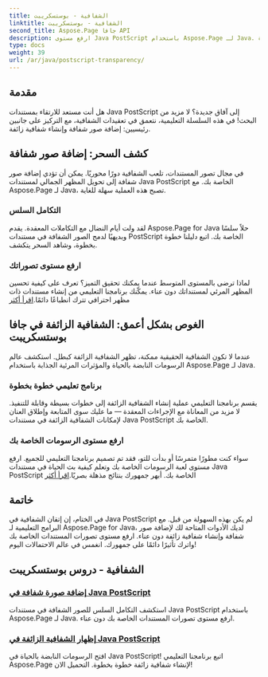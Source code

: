 ```yaml
---
title: الشفافية - بوستسكريبت
linktitle: الشفافية - بوستسكريبت
second_title: Aspose.Page جافا API
description: ارفع مستوى Java PostScript باستخدام Aspose.Page لـ Java. دمج الصور الشفافة بسلاسة وإنشاء شفافية زائفة نابضة بالحياة لتصورات آسرة.
type: docs
weight: 39
url: /ar/java/postscript-transparency/
---
```

## مقدمة

هل أنت مستعد للارتقاء بمستندات Java PostScript إلى آفاق جديدة؟ لا مزيد من البحث! في هذه السلسلة التعليمية، نتعمق في تعقيدات الشفافية، مع التركيز على جانبين رئيسيين: إضافة صور شفافة وإنشاء شفافية زائفة.

## كشف السحر: إضافة صور شفافة
في مجال تصور المستندات، تلعب الشفافية دورًا محوريًا. يمكن أن تؤدي إضافة صور شفافة إلى تحويل المظهر الجمالي لمستندات Java PostScript الخاصة بك. مع Aspose.Page لـ Java، تصبح هذه العملية سهلة للغاية.

### التكامل السلس
لقد ولت أيام النضال مع التكاملات المعقدة. يقدم Aspose.Page for Java حلاً سلسًا وبديهيًا لدمج الصور الشفافة في مستندات PostScript الخاصة بك. اتبع دليلنا خطوة بخطوة، وشاهد السحر يتكشف. 

### ارفع مستوى تصوراتك
 لماذا ترضى بالمستوى المتوسط عندما يمكنك تحقيق التميز؟ تعرف على كيفية تحسين المظهر المرئي لمستنداتك دون عناء. يمكّنك برنامجنا التعليمي من إنشاء مستندات ذات مظهر احترافي تترك انطباعًا دائمًا.[اقرأ أكثر](./add-transparent-image/)

## الغوص بشكل أعمق: الشفافية الزائفة في جافا بوستسكريبت
عندما لا تكون الشفافية الحقيقية ممكنة، تظهر الشفافية الزائفة كبطل. استكشف عالم الرسومات النابضة بالحياة والمؤثرات المرئية الجذابة باستخدام Aspose.Page لـ Java.

### برنامج تعليمي خطوة بخطوة
يقسم برنامجنا التعليمي عملية إنشاء الشفافية الزائفة إلى خطوات بسيطة وقابلة للتنفيذ. لا مزيد من المعاناة مع الإجراءات المعقدة — ما عليك سوى المتابعة وإطلاق العنان لإمكانات الشفافية الزائفة في مستندات Java PostScript الخاصة بك.

### ارفع مستوى الرسومات الخاصة بك
 سواء كنت مطورًا متمرسًا أو بدأت للتو، فقد تم تصميم برنامجنا التعليمي للجميع. ارفع مستوى لعبة الرسومات الخاصة بك وتعلم كيفية بث الحياة في مستندات Java PostScript الخاصة بك. أبهر جمهورك بنتائج مذهلة بصريًا.[اقرأ أكثر](./show-pseudo-transparency/)

## خاتمة
في الختام، إن إتقان الشفافية في Java PostScript لم يكن بهذه السهولة من قبل. مع البرامج التعليمية لـ Aspose.Page for Java، لديك الأدوات المتاحة لك لإضافة صور شفافة وإنشاء شفافية زائفة دون عناء. ارفع مستوى تصورات المستندات الخاصة بك واترك تأثيرًا دائمًا على جمهورك. انغمس في عالم الاحتمالات اليوم!
## الشفافية - دروس بوستسكريبت
### [إضافة صورة شفافة في Java PostScript](./add-transparent-image/)
استكشف التكامل السلس للصور الشفافة في مستندات Java PostScript باستخدام Aspose.Page لـ Java. ارفع مستوى تصورات المستندات الخاصة بك دون عناء.
### [إظهار الشفافية الزائفة في Java PostScript](./show-pseudo-transparency/)
افتح الرسومات النابضة بالحياة في Java PostScript! اتبع برنامجنا التعليمي Aspose.Page لإنشاء شفافية زائفة خطوة بخطوة. التحميل الان!